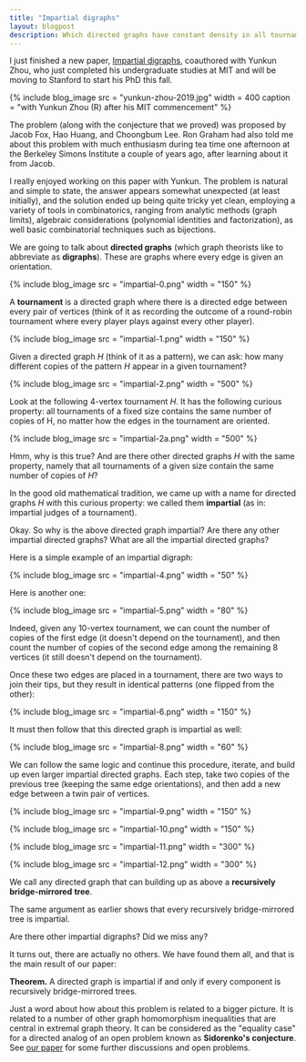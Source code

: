 ```yaml
---
title: "Impartial digraphs"
layout: blogpost
description: Which directed graphs have constant density in all tournaments?
---
```


I just finished a new paper, [Impartial digraphs](https://arxiv.org/abs/1906.10482), coauthored with Yunkun Zhou, who just completed his undergraduate studies at MIT and will be moving to Stanford to start his PhD this fall.

{% include blog_image
    src = "yunkun-zhou-2019.jpg"
    width = 400
    caption = "with Yunkun Zhou (R) after his MIT commencement"
%}

The problem (along with the conjecture that we proved) was proposed by Jacob Fox, Hao Huang, and Choongbum Lee. Ron Graham had also told me about this problem with much enthusiasm during tea time one afternoon at the Berkeley Simons Institute a couple of years ago, after learning about it from Jacob.

I really enjoyed working on this paper with Yunkun. The problem is natural and simple to state, the answer appears somewhat unexpected (at least initially), and the solution ended up being quite tricky yet clean, employing a variety of tools in combinatorics, ranging from analytic methods (graph limits), algebraic considerations (polynomial identities and factorization), as well basic combinatorial techniques such as bijections.

We are going to talk about **directed graphs** (which graph theorists like to abbreviate as **digraphs**). These are graphs where every edge is given an orientation.

{% include blog_image
    src = "impartial-0.png"
    width = "150"
%}

A **tournament** is a directed graph where there is a directed edge between every pair of vertices (think of it as recording the outcome of a round-robin tournament where every player plays against every other player).

{% include blog_image
    src = "impartial-1.png"
    width = "150"
%}

Given a directed graph _H_ (think of it as a pattern), we can ask: how many different copies of the pattern _H_ appear in a given tournament?

{% include blog_image
    src = "impartial-2.png"
    width = "500"
%}

Look at the following 4-vertex tournament _H_. It has the following curious property: all tournaments of a fixed size contains the same number of copies of H, no matter how the edges in the tournament are oriented.

{% include blog_image
    src = "impartial-2a.png"
    width = "500"
%}

Hmm, why is this true? And are there other directed graphs _H_ with the same property, namely that all tournaments of a given size contain the same number of copies of _H_?

In the good old mathematical tradition, we came up with a name for directed graphs _H_ with this curious property: we called them **impartial** (as in: impartial judges of a tournament).

Okay. So why is the above directed graph impartial? Are there any other impartial directed graphs? What are all the impartial directed graphs?

Here is a simple example of an impartial digraph:

{% include blog_image
    src = "impartial-4.png"
    width = "50"
%}

Here is another one:

{% include blog_image
    src = "impartial-5.png"
    width = "80"
%}

Indeed, given any 10-vertex tournament, we can count the number of copies of the first edge (it doesn't depend on the tournament), and then count the number of copies of the second edge among the remaining 8 vertices (it still doesn't depend on the tournament).

Once these two edges are placed in a tournament, there are two ways to join their tips, but they result in identical patterns (one flipped from the other):

{% include blog_image
    src = "impartial-6.png"
    width = "150"
%}

It must then follow that this directed graph is impartial as well:

{% include blog_image
    src = "impartial-8.png"
    width = "60"
%}

We can follow the same logic and continue this procedure, iterate, and build up even larger impartial directed graphs. Each step, take two copies of the previous tree (keeping the same edge orientations), and then add a new edge between a twin pair of vertices.

{% include blog_image
    src = "impartial-9.png"
    width = "150"
%}

{% include blog_image
    src = "impartial-10.png"
    width = "150"
%}

{% include blog_image
    src = "impartial-11.png"
    width = "300"
%}

{% include blog_image
    src = "impartial-12.png"
    width = "300"
%}

We call any directed graph that can building up as above a **recursively bridge-mirrored** **tree**.

The same argument as earlier shows that every recursively bridge-mirrored tree is impartial.

Are there other impartial digraphs? Did we miss any?

It turns out, there are actually no others. We have found them all, and that is the main result of our paper:

**Theorem.** A directed graph is impartial if and only if every component is recursively bridge-mirrored trees.

Just a word about how about this problem is related to a bigger picture. It is related to a number of other graph homomorphism inequalities that are central in extremal graph theory. It can be considered as the "equality case" for a directed analog of an open problem known as **Sidorenko's conjecture**. See [our paper](https://arxiv.org/abs/1906.10482) for some further discussions and open problems.
